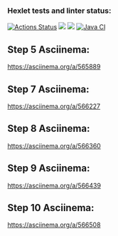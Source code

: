 ### Hexlet tests and linter status:
[![Actions Status](https://github.com/DrAculaJD/java-project-71/workflows/hexlet-check/badge.svg)](https://github.com/DrAculaJD/java-project-71/actions)
<a href="https://codeclimate.com/github/DrAculaJD/java-project-71/maintainability"><img src="https://api.codeclimate.com/v1/badges/d9cea59c3bc6bbdf1b2f/maintainability" /></a>
<a href="https://codeclimate.com/github/DrAculaJD/java-project-71/test_coverage"><img src="https://api.codeclimate.com/v1/badges/d9cea59c3bc6bbdf1b2f/test_coverage" /></a>
[![Java CI](https://github.com/DrAculaJD/java-project-71/actions/workflows/main.yml/badge.svg)](https://github.com/DrAculaJD/java-project-71/actions/workflows/main.yml)

## Step 5 Asciinema: 
https://asciinema.org/a/565889

## Step 7 Asciinema: 
https://asciinema.org/a/566227

## Step 8 Asciinema:
https://asciinema.org/a/566360

## Step 9 Asciinema:
https://asciinema.org/a/566439

## Step 10 Asciinema:
https://asciinema.org/a/566508
